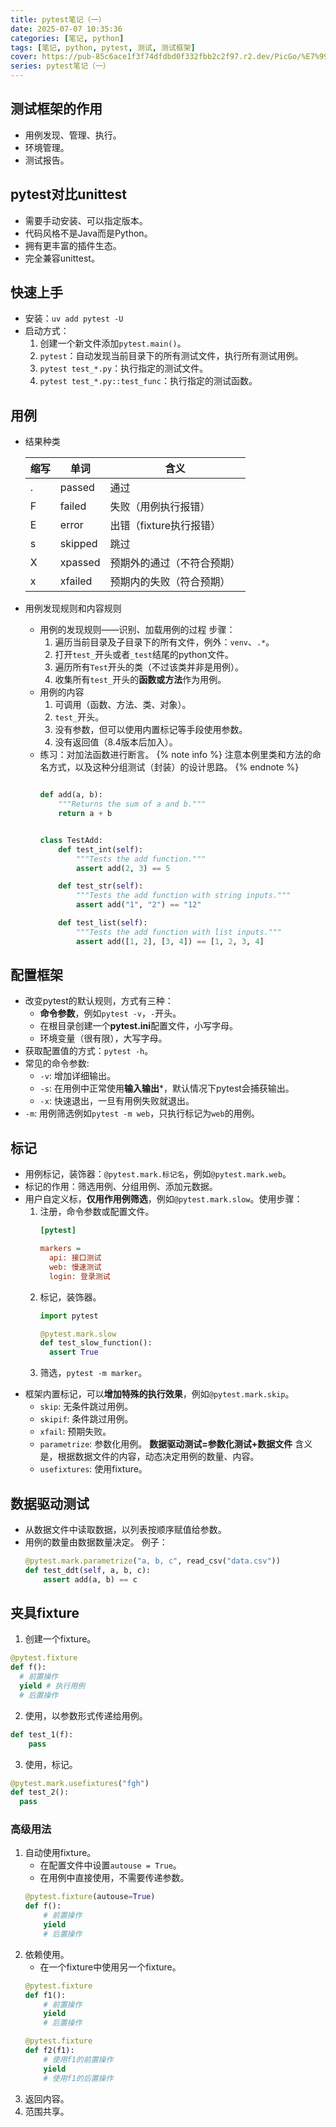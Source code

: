 ```yaml
---
title: pytest笔记（一）
date: 2025-07-07 10:35:36
categories: [笔记, python]
tags: [笔记, python, pytest, 测试, 测试框架]
cover: https://pub-85c6ace1f3f74dfdbd0f332fbb2c2f97.r2.dev/PicGo/%E7%99%BD%E5%8C%96%E8%9F%92%E8%9B%87.jpg
series: pytest笔记（一）
---
```


## 测试框架的作用

- 用例发现、管理、执行。
- 环境管理。
- 测试报告。

## pytest对比unittest

- 需要手动安装、可以指定版本。
- 代码风格不是Java而是Python。
- 拥有更丰富的插件生态。
- 完全兼容unittest。

## 快速上手

- 安装：`uv add pytest -U`
- 启动方式：
  1. 创建一个新文件添加`pytest.main()`。
  2. `pytest`：自动发现当前目录下的所有测试文件，执行所有测试用例。
  3. `pytest test_*.py`：执行指定的测试文件。
  4. `pytest test_*.py::test_func`：执行指定的测试函数。

## 用例

- 结果种类

  | 缩写 | 单词    | 含义                       |
  | ---- | ------- | -------------------------- |
  | .    | passed  | 通过                       |
  | F    | failed  | 失败（用例执行报错）       |
  | E    | error   | 出错（fixture执行报错）    |
  | s    | skipped | 跳过                       |
  | X    | xpassed | 预期外的通过（不符合预期） |
  | x    | xfailed | 预期内的失败（符合预期）   |

- 用例发现规则和内容规则
  - 用例的发现规则——识别、加载用例的过程
    步骤：
    1. 遍历当前目录及子目录下的所有文件，例外：`venv`、`.*`。
    2. 打开`test_`开头或者`_test`结尾的python文件。
    3. 遍历所有`Test`开头的类（不过该类并非是用例）。
    4. 收集所有`test_`开头的**函数或方法**作为用例。
  - 用例的内容
    1. 可调用（函数、方法、类、对象）。
    2. `test_`开头。
    3. 没有参数，但可以使用内置标记等手段使用参数。
    4. 没有返回值（8.4版本后加入）。
  - 练习：对加法函数进行断言。
    {% note info %}
    注意本例里类和方法的命名方式，以及这种分组测试（封装）的设计思路。
    {% endnote %}
    ```python

    def add(a, b):
        """Returns the sum of a and b."""
        return a + b


    class TestAdd:
        def test_int(self):
            """Tests the add function."""
            assert add(2, 3) == 5

        def test_str(self):
            """Tests the add function with string inputs."""
            assert add("1", "2") == "12"

        def test_list(self):
            """Tests the add function with list inputs."""
            assert add([1, 2], [3, 4]) == [1, 2, 3, 4]
    ```

## 配置框架 

* 改变pytest的默认规则，方式有三种：
  + **命令参数**，例如`pytest -v`，`-`开头。
  + 在根目录创建一个**pytest.ini**配置文件，小写字母。
  + 环境变量（很有限），大写字母。
* 获取配置值的方式：`pytest -h`。
* 常见的命令参数:
  + `-v`: 增加详细输出。
  + `-s`: 在用例中正常使用**输入输出***，默认情况下pytest会捕获输出。
  + `-x`: 快速退出，一旦有用例失败就退出。
* `-m`: 用例筛选例如`pytest -m web`，只执行标记为`web`的用例。
## 标记

* 用例标记，装饰器：`@pytest.mark.标记名`，例如`@pytest.mark.web`。
* 标记的作用：筛选用例、分组用例、添加元数据。
* 用户自定义标，**仅用作用例筛选**，例如`@pytest.mark.slow`。使用步骤：
  1. 注册，命令参数或配置文件。
      ```ini
      [pytest]

      markers =
        api: 接口测试
        web: 慢速测试
        login: 登录测试
      ```
  2. 标记，装饰器。
      ```python
      import pytest

      @pytest.mark.slow
      def test_slow_function():
        assert True
      ```
  1. 筛选，`pytest -m marker`。
+ 框架内置标记，可以**增加特殊的执行效果**，例如`@pytest.mark.skip`。
  * `skip`: 无条件跳过用例。
  * `skipif`: 条件跳过用例。
  * `xfail`: 预期失败。
  * `parametrize`: 参数化用例。
    **数据驱动测试=参数化测试+数据文件**
    含义是，根据数据文件的内容，动态决定用例的数量、内容。
  * `usefixtures`: 使用fixture。

## 数据驱动测试

+ 从数据文件中读取数据，以列表按顺序赋值给参数。
+ 用例的数量由数据数量决定。
例子：
  ```python
  @pytest.mark.parametrize("a, b, c", read_csv("data.csv"))
  def test_ddt(self, a, b, c):
      assert add(a, b) == c 
  ```

## 夹具fixture

1. 创建一个fixture。
  ```python
  @pytest.fixture
  def f():
    # 前置操作
    yield # 执行用例
    # 后置操作
  ```
2. 使用，以参数形式传递给用例。
  ```python
  def test_1(f):
      pass
```
3. 使用，标记。
  ```python
  @pytest.mark.usefixtures("fgh")
  def test_2():
    pass
  ```

### 高级用法
1. 自动使用fixture。
   - 在配置文件中设置`autouse = True`。
   - 在用例中直接使用，不需要传递参数。
   ```python
   @pytest.fixture(autouse=True)
   def f():
       # 前置操作
       yield
       # 后置操作
   ```
2. 依赖使用。
   - 在一个fixture中使用另一个fixture。
   ```python
   @pytest.fixture
   def f1():
       # 前置操作
       yield
       # 后置操作

   @pytest.fixture
   def f2(f1):
       # 使用f1的前置操作
       yield
       # 使用f1的后置操作
   ```
3. 返回内容。
4. 范围共享。

